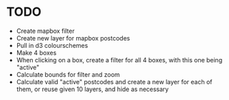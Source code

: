 # TODO

- Create mapbox filter
- Create new layer for mapbox postcodes
- Pull in d3 colourschemes
- Make 4 boxes
- When clicking on a box, create a filter for all 4 boxes, with this one being "active"
- Calculate bounds for filter and zoom
- Calculate valid "active" postcodes and create a new layer for each of them, or reuse given 10 layers, and hide as necessary

